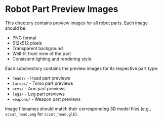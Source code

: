 # Robot Part Preview Images

This directory contains preview images for all robot parts. Each image should be:

- PNG format
- 512x512 pixels
- Transparent background
- Well-lit front view of the part
- Consistent lighting and rendering style

Each subdirectory contains the preview images for its respective part type:
- `heads/` - Head part previews
- `torsos/` - Torso part previews
- `arms/` - Arm part previews
- `legs/` - Leg part previews
- `weapons/` - Weapon part previews

Image filenames should match their corresponding 3D model files (e.g., `scout_head.png` for `scout_head.glb`). 